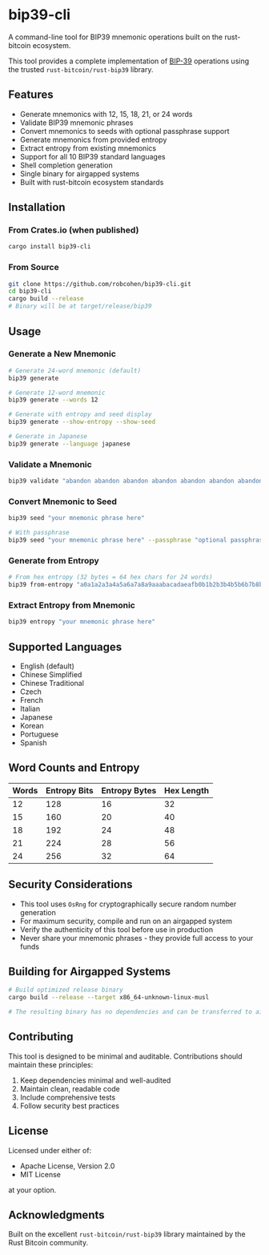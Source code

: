 bip39-cli
=========

A command-line tool for BIP39 mnemonic operations built on the rust-bitcoin ecosystem.

This tool provides a complete implementation of [BIP-39](https://github.com/bitcoin/bips/blob/master/bip-0039.mediawiki) operations using the trusted `rust-bitcoin/rust-bip39` library.

## Features

- Generate mnemonics with 12, 15, 18, 21, or 24 words
- Validate BIP39 mnemonic phrases
- Convert mnemonics to seeds with optional passphrase support
- Generate mnemonics from provided entropy
- Extract entropy from existing mnemonics
- Support for all 10 BIP39 standard languages
- Shell completion generation
- Single binary for airgapped systems
- Built with rust-bitcoin ecosystem standards

## Installation

### From Crates.io (when published)

```bash
cargo install bip39-cli
```

### From Source

```bash
git clone https://github.com/robcohen/bip39-cli.git
cd bip39-cli
cargo build --release
# Binary will be at target/release/bip39
```

## Usage

### Generate a New Mnemonic

```bash
# Generate 24-word mnemonic (default)
bip39 generate

# Generate 12-word mnemonic
bip39 generate --words 12

# Generate with entropy and seed display
bip39 generate --show-entropy --show-seed

# Generate in Japanese
bip39 generate --language japanese
```

### Validate a Mnemonic

```bash
bip39 validate "abandon abandon abandon abandon abandon abandon abandon abandon abandon abandon abandon about"
```

### Convert Mnemonic to Seed

```bash
bip39 seed "your mnemonic phrase here"

# With passphrase
bip39 seed "your mnemonic phrase here" --passphrase "optional passphrase"
```

### Generate from Entropy

```bash
# From hex entropy (32 bytes = 64 hex chars for 24 words)
bip39 from-entropy "a0a1a2a3a4a5a6a7a8a9aaabacadaeafb0b1b2b3b4b5b6b7b8b9babbbcbdbebf"
```

### Extract Entropy from Mnemonic

```bash
bip39 entropy "your mnemonic phrase here"
```

## Supported Languages

- English (default)
- Chinese Simplified
- Chinese Traditional  
- Czech
- French
- Italian
- Japanese
- Korean
- Portuguese
- Spanish

## Word Counts and Entropy

| Words | Entropy Bits | Entropy Bytes | Hex Length |
|-------|--------------|---------------|------------|
| 12    | 128          | 16            | 32         |
| 15    | 160          | 20            | 40         |
| 18    | 192          | 24            | 48         |
| 21    | 224          | 28            | 56         |
| 24    | 256          | 32            | 64         |

## Security Considerations

- This tool uses `OsRng` for cryptographically secure random number generation
- For maximum security, compile and run on an airgapped system
- Verify the authenticity of this tool before use in production
- Never share your mnemonic phrases - they provide full access to your funds

## Building for Airgapped Systems

```bash
# Build optimized release binary
cargo build --release --target x86_64-unknown-linux-musl

# The resulting binary has no dependencies and can be transferred to airgapped systems
```

## Contributing

This tool is designed to be minimal and auditable. Contributions should maintain these principles:

1. Keep dependencies minimal and well-audited
2. Maintain clean, readable code
3. Include comprehensive tests
4. Follow security best practices

## License

Licensed under either of:

- Apache License, Version 2.0
- MIT License

at your option.

## Acknowledgments

Built on the excellent `rust-bitcoin/rust-bip39` library maintained by the Rust Bitcoin community.